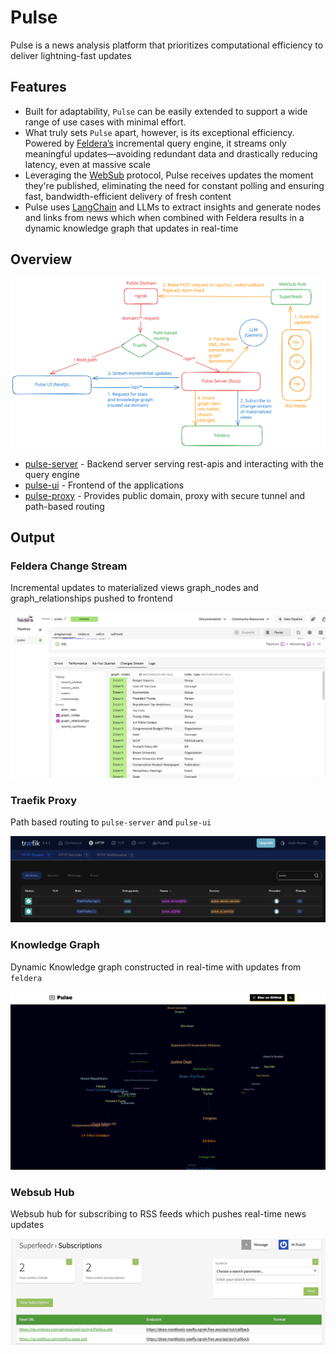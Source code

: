 # Pulse
Pulse is a news analysis platform that prioritizes computational efficiency to deliver lightning-fast updates

## Features
- Built for adaptability, `Pulse` can be easily extended to support a wide range of use cases with minimal effort.
- What truly sets `Pulse` apart, however, is its exceptional efficiency. Powered by [Feldera’s](https://www.feldera.com/) incremental query engine, it streams only meaningful updates—avoiding redundant data and drastically reducing latency, even at massive scale
- Leveraging the [WebSub](https://en.wikipedia.org/wiki/WebSub) protocol, Pulse receives updates the moment they're published, eliminating the need for constant polling and ensuring fast, bandwidth-efficient delivery of fresh content
- Pulse uses [LangChain](https://www.langchain.com/) and LLMs to extract insights and generate nodes and links from news which when combined with Feldera results in a dynamic knowledge graph that updates in real-time

## Overview
![Pulse Architecture](pulse-ui/public/images/pulse/pulse.svg)

- [pulse-server](pulse-server) - Backend server serving rest-apis and interacting with the query engine
- [pulse-ui](pulse-ui) - Frontend of the applications
- [pulse-proxy](pulse-proxy) - Provides public domain, proxy with secure tunnel and path-based routing

## Output
### Feldera Change Stream
Incremental updates to materialized views graph_nodes and graph_relationships pushed to frontend

![feldera-changestream](ss/feldera-cs.png)

### Traefik Proxy
Path based routing to `pulse-server` and `pulse-ui`

![traefik](ss/traefik.png)

### Knowledge Graph
Dynamic Knowledge graph constructed in real-time with updates from `feldera`

![knowledge graph](ss/kg.png)

### Websub Hub
Websub hub for subscribing to RSS feeds which pushes real-time news updates

![websub-hub](ss/superfeedr.png)